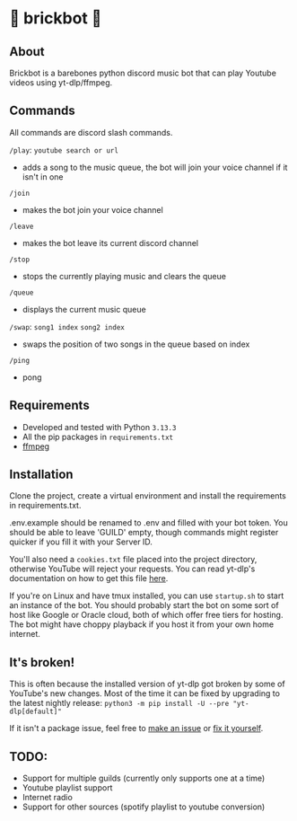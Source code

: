 # 🧱 brickbot 🧱

## About
Brickbot is a barebones python discord music bot that can play Youtube videos using yt-dlp/ffmpeg.

## Commands
All commands are discord slash commands.

```/play```: ```youtube search or url```
- adds a song to the music queue, the bot will join your voice channel if it isn't in one

```/join```
- makes the bot join your voice channel

```/leave```
- makes the bot leave its current discord channel

```/stop```
- stops the currently playing music and clears the queue

```/queue```
- displays the current music queue

```/swap```: ```song1 index``` ```song2 index```
- swaps the position of two songs in the queue based on index

```/ping```
- pong

## Requirements

- Developed and tested with Python `3.13.3`
- All the pip packages in `requirements.txt`
- [ffmpeg](https://ffmpeg.org/)

## Installation

Clone the project, create a virtual environment and install the requirements in requirements.txt.

.env.example should be renamed to .env and filled with your bot token. You should be able to leave 'GUILD' empty, though commands might register quicker if you fill it with your Server ID.

You'll also need a ```cookies.txt``` file placed into the project directory, otherwise YouTube will reject your requests. You can read yt-dlp's documentation on how to get this file [here](https://github.com/yt-dlp/yt-dlp/wiki/FAQ#how-do-i-pass-cookies-to-yt-dlp).

If you're on Linux and have tmux installed, you can use ```startup.sh``` to start an instance of the bot. You should probably start the bot on some sort of host like Google or Oracle cloud, both of which offer free tiers for hosting. The bot might have choppy playback if you host it from your own home internet.

## It's broken!

This is often because the installed version of yt-dlp got broken by some of YouTube's new changes. Most of the time it can be fixed by upgrading to the latest nightly release:
```python3 -m pip install -U --pre "yt-dlp[default]"```

If it isn't a package issue, feel free to [make an issue](https://github.com/jsloan3/brickbot/issues) or [fix it yourself](https://github.com/jsloan3/brickbot/pulls).

## TODO:
- Support for multiple guilds (currently only supports one at a time)
- Youtube playlist support
- Internet radio
- Support for other sources (spotify playlist to youtube conversion)